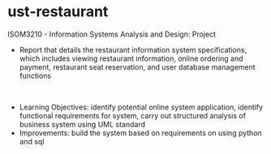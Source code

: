# ust-restaurant

ISOM3210 - Information Systems Analysis and Design: Project
- Report that details the restaurant information system specifications, which includes viewing restaurant information, online ordering and payment, restaurant seat reservation, and user database management functions

<br>

- Learning Objectives: identify potential online system application, identify functional requirements for system, carry out structured analysis of business system using UML standard
- Improvements: build the system based on requirements on using python and sql
 
